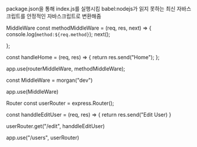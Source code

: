 package.json을 통해 index.js를 실행시킴
babel:nodejs가 읽지 못하는 최신 자바스크립트를 안정적인 자바스크립트로 변환해줌

MiddleWare
const methodMiddleWare = (req, res, next) => {
console.log(`method:${req.method}`);
next(); <!-- next():methodMiddleware 다음함수를 회출 -->

};

const handleHome = (req, res) => {
return res.send("Home");
};

app.use(routerMiddleWare, methodMiddleWare);

const MiddleWare = morgan("dev") <!-- morgan:이미 만들어진 midleware >> 직접 만드는 것보다 좀더 세부적이고 편리함 -->

app.use(MiddleWare)

Router
const userRouter = express.Router();

const handdleEditUser = (req, res) => {
return res.send("Edit User)
}

userRouter.get("/edit", handdleEditUser)<!-- /users중에서 /edit으로 get요청을 받으면 haddleEditUser을 return해줌 -->

app.use("/users", userRouter)<!-- /users로 시작하는 url들은 userRouter에서 관리 -->
